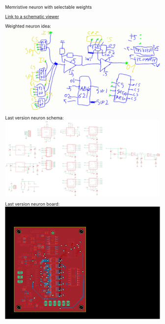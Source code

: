 Memristive neuron with selectable weights

[Link to a schematic viewer](https://www.altium.com/viewer/)

Weighted neuron idea:
![Basic idea](neuron_idea.png "Basic idea")

Last version neuron schema: 
![schema](neuron_schema.png "schema")

Last version neuron board: 
![board](neuron_board.png "board")